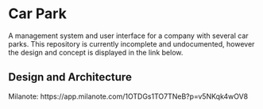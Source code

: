 # Car Park
A management system and user interface for a company with several car parks. This repository is currently incomplete and undocumented, however the design and concept is displayed in the link below.

<h2>Design and Architecture</h2>
Milanote: https://app.milanote.com/1OTDGs1TO7TNeB?p=v5NKqk4wOV8
